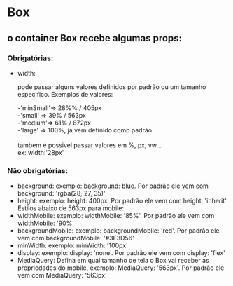 # Box

## o container Box recebe algumas props:

### Obrigatórias:

<ul>
    <li>
        <p>width:</p>
        <p>pode passar alguns valores definidos por padrão ou um tamanho especifico. Exemplos de valores:</p>
        <span>-'minSmall'=> 28%% / 405px</span><br>
        <span>-'small' => 39% / 563px</span><br>
        <span>-'medium'=> 61% / 872px</span><br>
        <span>-'large' => 100%, já vem definido como padrão</span><br><br>
        <span>tambem é possivel passar valores em %, px, vw...<br> ex: width:'28px'</span>
    </li>
</ul>

### Não obrigatórias:

<ul>
    <li>background: exemplo: background: blue. Por padrão ele vem com background: 'rgba(28, 27, 35)'</li>
    <li>height: exemplo: height: 400px. Por padrão ele vem com height: 'inherit'</li>
    Estilos abaixo de 563px para mobile:
    <li>widthMobile: exemplo: widthMobile: '85%'. Por padrão ele vem com widthMobile: '90%'</li>
    <li>backgroundMobile: exemplo: backgroundMobile: 'red'. Por padrão ele vem com backgroundMobile: '#3F3D56'</li>
    <li>minWidth: exemplo: minWidth: '100px'</li>
    <li>display: exemplo: display: 'none'. Por padrão ele vem com display: 'flex'</li>
    <li>MediaQuery: Defina em qual tamanho de tela o Box vai receber as propriedades do mobile, exemplo: MediaQuery: '563px'. Por padrão ele vem com MediaQuery: '563px'</li>
</ul>
